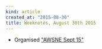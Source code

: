 ```yaml
---
kind: article
created_at: "2015-08-30"
title: Weeknotes, August 30th 2015
---
```



* Organised ["AWSNE Sept 15"](http://www.meetup.com/Amazon-Web-Services-North-East/events/222342638/)
